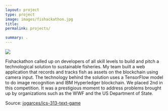 ```yaml
---
layout: project
type: project
image: images/fishackathon.jpg
title: 
permalink: projects/

summary: .
---
```


<div class="ui small rounded images">
  <img class="ui image" src="../images/consultation.jpg">
</div>

Fishackathon called up on developers of all skill levels to build and pitch a technological solution to sustainable fisheries. My team built a web application that records and tracks fish as assets on the blockchain using camera input. The technology behind the solution uses a TensorFlow model to do image recognition and IBM Hyperledger blockchain. We placed 2nd in this competition. It was a prestigious moment to address problems brought up by organizations such as the WWF and the US Department of State. 

Source: <a href="https://github.com/jogarces/ics-313-text-game"><i class="large github icon "></i>jogarces/ics-313-text-game</a>

